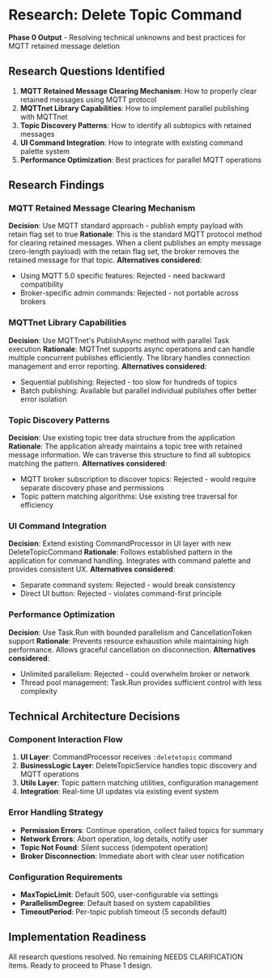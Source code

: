 # Research: Delete Topic Command

**Phase 0 Output** - Resolving technical unknowns and best practices for MQTT retained message deletion

## Research Questions Identified

1. **MQTT Retained Message Clearing Mechanism**: How to properly clear retained messages using MQTT protocol
2. **MQTTnet Library Capabilities**: How to implement parallel publishing with MQTTnet
3. **Topic Discovery Patterns**: How to identify all subtopics with retained messages
4. **UI Command Integration**: How to integrate with existing command palette system
5. **Performance Optimization**: Best practices for parallel MQTT operations

## Research Findings

### MQTT Retained Message Clearing Mechanism
**Decision**: Use MQTT standard approach - publish empty payload with retain flag set to true
**Rationale**: This is the standard MQTT protocol method for clearing retained messages. When a client publishes an empty message (zero-length payload) with the retain flag set, the broker removes the retained message for that topic.
**Alternatives considered**:
- Using MQTT 5.0 specific features: Rejected - need backward compatibility
- Broker-specific admin commands: Rejected - not portable across brokers

### MQTTnet Library Capabilities
**Decision**: Use MQTTnet's PublishAsync method with parallel Task execution
**Rationale**: MQTTnet supports async operations and can handle multiple concurrent publishes efficiently. The library handles connection management and error reporting.
**Alternatives considered**:
- Sequential publishing: Rejected - too slow for hundreds of topics
- Batch publishing: Available but parallel individual publishes offer better error isolation

### Topic Discovery Patterns
**Decision**: Use existing topic tree data structure from the application
**Rationale**: The application already maintains a topic tree with retained message information. We can traverse this structure to find all subtopics matching the pattern.
**Alternatives considered**:
- MQTT broker subscription to discover topics: Rejected - would require separate discovery phase and permissions
- Topic pattern matching algorithms: Use existing tree traversal for efficiency

### UI Command Integration
**Decision**: Extend existing CommandProcessor in UI layer with new DeleteTopicCommand
**Rationale**: Follows established pattern in the application for command handling. Integrates with command palette and provides consistent UX.
**Alternatives considered**:
- Separate command system: Rejected - would break consistency
- Direct UI button: Rejected - violates command-first principle

### Performance Optimization
**Decision**: Use Task.Run with bounded parallelism and CancellationToken support
**Rationale**: Prevents resource exhaustion while maintaining high performance. Allows graceful cancellation on disconnection.
**Alternatives considered**:
- Unlimited parallelism: Rejected - could overwhelm broker or network
- Thread pool management: Task.Run provides sufficient control with less complexity

## Technical Architecture Decisions

### Component Interaction Flow
1. **UI Layer**: CommandProcessor receives `:deletetopic` command
2. **BusinessLogic Layer**: DeleteTopicService handles topic discovery and MQTT operations
3. **Utils Layer**: Topic pattern matching utilities, configuration management
4. **Integration**: Real-time UI updates via existing event system

### Error Handling Strategy
- **Permission Errors**: Continue operation, collect failed topics for summary
- **Network Errors**: Abort operation, log details, notify user
- **Topic Not Found**: Silent success (idempotent operation)
- **Broker Disconnection**: Immediate abort with clear user notification

### Configuration Requirements
- **MaxTopicLimit**: Default 500, user-configurable via settings
- **ParallelismDegree**: Default based on system capabilities
- **TimeoutPeriod**: Per-topic publish timeout (5 seconds default)

## Implementation Readiness
All research questions resolved. No remaining NEEDS CLARIFICATION items. Ready to proceed to Phase 1 design.